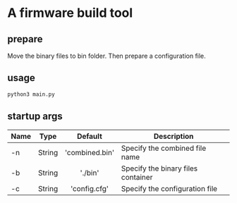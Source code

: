# A firmware build tool

## prepare
Move the binary files to bin folder. Then prepare a configuration file.

## usage
```python
python3 main.py
```

## startup args
| Name | Type | Default | Description |
| - | :-: | :-: | - |
| -n | String | 'combined.bin' | Specify the combined file name |
| -b | String | './bin' | Specify the binary files container |
| -c | String | 'config.cfg' | Specify the configuration file |
